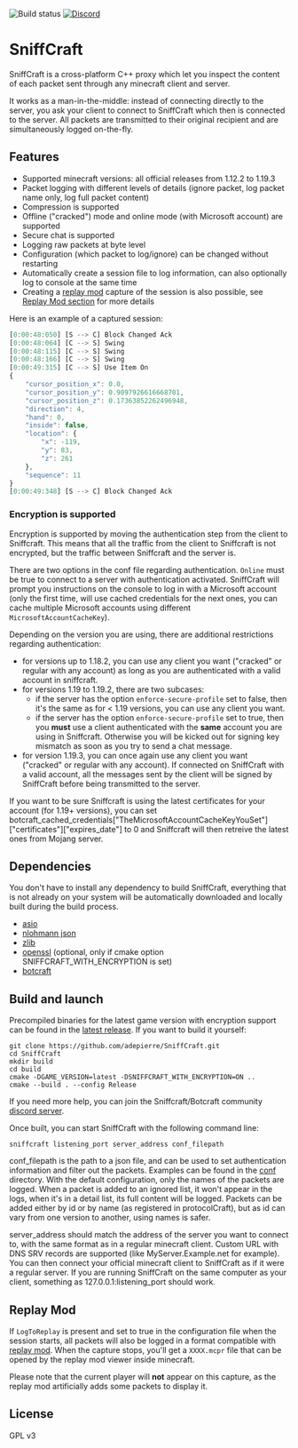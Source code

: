![Build status](https://github.com/adepierre/Sniffcraft/actions/workflows/build.yml/badge.svg)
[![Discord](https://badgen.net/badge/icon/discord?icon=discord&label)](https://discord.gg/wECVsTbjA9)

# SniffCraft

SniffCraft is a cross-platform C++ proxy which let you inspect the content of each packet sent through any minecraft client and server. 

It works as a man-in-the-middle: instead of connecting directly to the server, you ask your client to connect to SniffCraft which then is connected to the server. All packets are transmitted to their original recipient and are simultaneously logged on-the-fly.

## Features

- Supported minecraft versions: all official releases from 1.12.2 to 1.19.3
- Packet logging with different levels of details (ignore packet, log packet name only, log full packet content)
- Compression is supported
- Offline ("cracked") mode and online mode (with Microsoft account) are supported
- Secure chat is supported
- Logging raw packets at byte level
- Configuration (which packet to log/ignore) can be changed without restarting
- Automatically create a session file to log information, can also optionally log to console at the same time
- Creating a [replay mod](https://github.com/ReplayMod/ReplayMod) capture of the session is also possible, see [Replay Mod section](#replay-mod) for more details

Here is an example of a captured session:
```javascript
[0:00:48:050] [S --> C] Block Changed Ack
[0:00:48:064] [C --> S] Swing
[0:00:48:115] [C --> S] Swing
[0:00:48:166] [C --> S] Swing
[0:00:49:315] [C --> S] Use Item On
{
    "cursor_position_x": 0.0,
    "cursor_position_y": 0.9097926616668701,
    "cursor_position_z": 0.17363852262496948,
    "direction": 4,
    "hand": 0,
    "inside": false,
    "location": {
        "x": -119,
        "y": 83,
        "z": 261
    },
    "sequence": 11
}
[0:00:49:348] [S --> C] Block Changed Ack
```


### Encryption is supported

Encryption is supported by moving the authentication step from the client to Sniffcraft. This means that all the traffic from the client to Sniffcraft is not encrypted, but the traffic between Sniffcraft and the server is.

There are two options in the conf file regarding authentication. ``Online`` must be true to connect to a server with authentication activated. SniffCraft will prompt you instructions on the console to log in with a Microsoft account (only the first time, will use cached credentials for the next ones, you can cache multiple Microsoft accounts using different ``MicrosoftAccountCacheKey``).

Depending on the version you are using, there are additional restrictions regarding authentication:
- for versions up to 1.18.2, you can use any client you want ("cracked" or regular with any account) as long as you are authenticated with a valid account in sniffcraft.
- for versions 1.19 to 1.19.2, there are two subcases:
    - if the server has the option `enforce-secure-profile` set to false, then it's the same as for < 1.19 versions, you can use any client you want.
    - if the server has the option `enforce-secure-profile` set to true, then you **must** use a client authenticated with the **same** account you are using in Sniffcraft. Otherwise you will be kicked out for signing key mismatch as soon as you try to send a chat message.
- for version 1.19.3, you can once again use any client you want ("cracked" or regular with any account). If connected on SniffCraft with a valid account, all the messages sent by the client will be signed by SniffCraft before being transmitted to the server.

If you want to be sure Sniffcraft is using the latest certificates for your account (for 1.19+ versions), you can set botcraft_cached_credentials\["TheMicrosoftAccountCacheKeyYouSet"\]\["certificates"\]\["expires_date"\] to 0 and Sniffcraft will then retreive the latest ones from Mojang server.


## Dependencies

You don't have to install any dependency to build SniffCraft, everything that is not already on your system will be automatically downloaded and locally built during the build process.

- [asio](https://think-async.com/Asio/)
- [nlohmann json](https://github.com/nlohmann/json)
- [zlib](https://github.com/madler/zlib)
- [openssl](https://www.openssl.org/) (optional, only if cmake option SNIFFCRAFT_WITH_ENCRYPTION is set)
- [botcraft](https://github.com/adepierre/botcraft)

## Build and launch

Precompiled binaries for the latest game version with encryption support can be found in the [latest release](https://github.com/adepierre/SniffCraft/releases/tag/latest). If you want to build it yourself:
```
git clone https://github.com/adepierre/SniffCraft.git
cd SniffCraft
mkdir build
cd build
cmake -DGAME_VERSION=latest -DSNIFFCRAFT_WITH_ENCRYPTION=ON ..
cmake --build . --config Release
```

If you need more help, you can join the Sniffcraft/Botcraft community [discord server](https://discord.gg/wECVsTbjA9).

Once built, you can start SniffCraft with the following command line:

```
sniffcraft listening_port server_address conf_filepath
```

conf_filepath is the path to a json file, and can be used to set authentication information and filter out the packets. Examples can be found in the [conf](conf/) directory. With the default configuration, only the names of the packets are logged. When a packet is added to an ignored list, it won't appear in the logs, when it's in a detail list, its full content will be logged. Packets can be added either by id or by name (as registered in protocolCraft), but as id can vary from one version to another, using names is safer.

server_address should match the address of the server you want to connect to, with the same format as in a regular minecraft client. Custom URL with DNS SRV records are supported (like MyServer.Example.net for example). You can then connect your official minecraft client to SniffCraft as if it were a regular server. If you are running SniffCraft on the same computer as your client, something as 127.0.0.1:listening_port should work.

## Replay Mod

If ``LogToReplay`` is present and set to true in the configuration file when the session starts, all packets will also be logged in a format compatible with [replay mod](https://github.com/ReplayMod/ReplayMod). When the capture stops, you'll get a ``XXXX.mcpr`` file that can be opened by the replay mod viewer inside minecraft.

Please note that the current player will **not** appear on this capture, as the replay mod artificially adds some packets to display it.

## License

GPL v3
